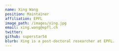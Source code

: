 ```yaml
---
name: Xing Wang
position: Maintainer
affiliation: EPFL
image_path: /images/xing.jpg
email: xing.wang@epfl.ch
twitter:
github: superstar54
blurb: Xing is a post-doctoral researcher at EPFL.
---
```

